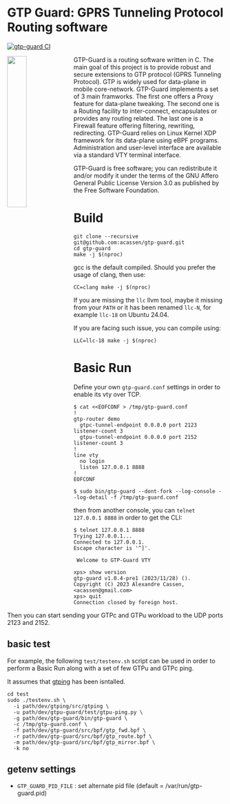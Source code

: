 # GTP Guard: GPRS Tunneling Protocol Routing software


[![gtp-guard CI](https://github.com/acassen/gtp-guard/actions/workflows/actions-compile.yml/badge.svg)](https://github.com/acassen/gtp-guard/actions/workflows/actions-compile.yml)

<img width="30%" src="https://www.gtp-guard.org/assets/logo.png" align="left"/>

GTP-Guard is a routing software written in C. The main goal of this project is to provide robust and secure extensions to GTP protocol (GPRS Tunneling Protocol). GTP is widely used for data-plane in mobile core-network. GTP-Guard implements a set of 3 main framworks. The first one offers a Proxy feature for data-plane tweaking. The second one is a Routing facility to inter-connect, encapsulates or provides any routing related. The last one is a Firewall feature offering filtering, rewriting, redirecting. GTP-Guard relies on Linux Kernel XDP framework for its data-plane using eBPF programs. Administration and user-level interface are available via a standard VTY terminal interface.

GTP-Guard is free software; you can redistribute it and/or modify it under the terms of the GNU Affero General Public License Version 3.0 as published by the Free Software Foundation.

# Build

```
git clone --recursive git@github.com:acassen/gtp-guard.git
cd gtp-guard
make -j $(nproc)
```

gcc is the default compiled. Should you prefer the usage of clang, then use:
```
CC=clang make -j $(nproc)
```

If you are missing the `llc` llvm tool, maybe it missing from your `PATH` or it
has been renamed `llc-N`, for example `llc-18` on Ubuntu 24.04.

If you are facing such issue, you can compile using:
```
LLC=llc-18 make -j $(nproc)
```

# Basic Run

Define your own `gtp-guard.conf` settings in order to enable its vty over TCP.

```
$ cat <<EOFCONF > /tmp/gtp-guard.conf
!
gtp-router demo
  gtpc-tunnel-endpoint 0.0.0.0 port 2123 listener-count 3
  gtpu-tunnel-endpoint 0.0.0.0 port 2152 listener-count 3
!
line vty
  no login
  listen 127.0.0.1 8888
!
EOFCONF

$ sudo bin/gtp-guard --dont-fork --log-console --log-detail -f /tmp/gtp-guard.conf
```

then from another console, you can `telnet 127.0.0.1 8888` in order to get the CLI:
```
$ telnet 127.0.0.1 8888
Trying 127.0.0.1...
Connected to 127.0.0.1.
Escape character is '^]'.

 Welcome to GTP-Guard VTY

xps> show version
gtp-guard v1.0.4-pre1 (2023/11/28) ().
Copyright (C) 2023 Alexandre Cassen, <acassen@gmail.com>
xps> quit
Connection closed by foreign host.
```

Then you can start sending your GTPc and GTPu workload to the UDP ports 2123 and 2152.

## basic test

For example, the following `test/testenv.sh` script can be used in order to perform a Basic Run
along with a set of few GTPu and GTPc ping.

It assumes that [gtping](https://github.com/ThomasHabets/gtping) has been isntalled.

```
cd test
sudo ./testenv.sh \
  -i path/dev/gtping/src/gtping \
  -u path/dev/gtpu-guard/test/gtpu-ping.py \
  -g path/dev/gtp-guard/bin/gtp-guard \
  -c /tmp/gtp-guard.conf \
  -f path/dev/gtp-guard/src/bpf/gtp_fwd.bpf \
  -r path/dev/gtp-guard/src/bpf/gtp_route.bpf \
  -m path/dev/gtp-guard/src/bpf/gtp_mirror.bpf \
  -k no
```

## getenv settings

  - `GTP_GUARD_PID_FILE` : set alternate pid file (default = /var/run/gtp-guard.pid)

